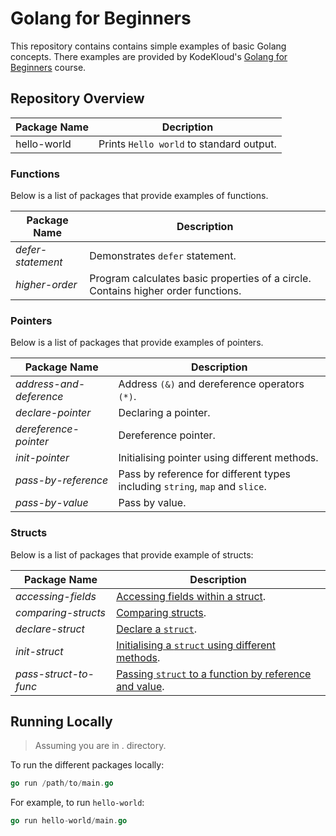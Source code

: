 # Golang for Beginners

This repository contains contains simple examples of basic Golang concepts. There examples are provided by KodeKloud's
[Golang for Beginners](https://learn.kodekloud.com/courses/golang) course.

## Repository Overview

| Package Name | Decription                               |
| ------------ | ---------------------------------------- |
| hello-world  | Prints `Hello world` to standard output. |

### Functions

Below is a list of packages that provide examples of functions.

| Package Name      | Description                                                                       |
| ----------------- | --------------------------------------------------------------------------------- |
| _defer-statement_ | Demonstrates `defer` statement.                                                   |
| _higher-order_    | Program calculates basic properties of a circle. Contains higher order functions. |

### Pointers

Below is a list of packages that provide examples of pointers.

| Package Name            | Description                                                                  |
| ----------------------- | ---------------------------------------------------------------------------- |
| _address-and-deference_ | Address `(&)` and dereference operators `(*)`.                               |
| _declare-pointer_       | Declaring a pointer.                                                         |
| _dereference-pointer_   | Dereference pointer.                                                         |
| _init-pointer_          | Initialising pointer using different methods.                                |
| _pass-by-reference_     | Pass by reference for different types including `string`, `map` and `slice`. |
| _pass-by-value_         | Pass by value.                                                               |

### Structs

Below is a list of packages that provide example of structs:

| Package Name          | Description                                                                                     |
| --------------------- | ----------------------------------------------------------------------------------------------- |
| _accessing-fields_    | [Accessing fields within a struct](./structs/accessing-fields/main.go).                         |
| _comparing-structs_   | [Comparing structs](./structs/comparing-structs/main.go).                                       |
| _declare-struct_      | [Declare a `struct`](./structs/declare-struct/main.go).                                         |
| _init-struct_         | [Initialising a `struct` using different methods](./structs/init-struct/main.go).               |
| _pass-struct-to-func_ | [Passing `struct` to a function by reference and value](./structs/pass-struct-to-func/main.go). |

## Running Locally

> Assuming you are in . directory.

To run the different packages locally:

```go
go run /path/to/main.go
```

For example, to run `hello-world`:

```go
go run hello-world/main.go
```
